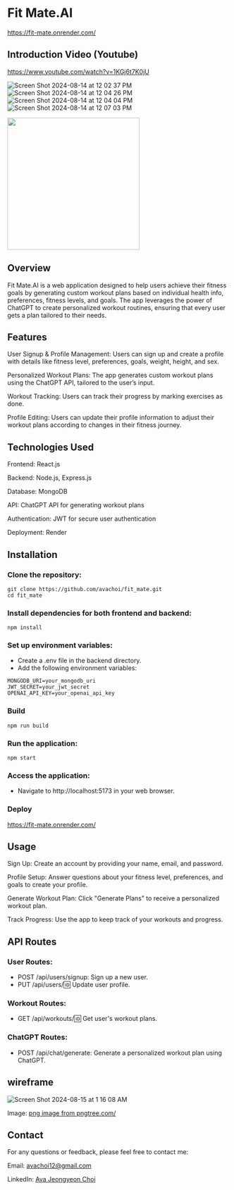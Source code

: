 # Fit Mate.AI
https://fit-mate.onrender.com/

## Introduction Video (Youtube)
https://www.youtube.com/watch?v=1KGj6t7K0jU

![Screen Shot 2024-08-14 at 12 02 37 PM](https://github.com/user-attachments/assets/4be733f2-bdd1-4f09-9bd8-d9b98cc201bc)
![Screen Shot 2024-08-14 at 12 04 26 PM](https://github.com/user-attachments/assets/665afa2d-3bf7-469c-96ca-6ef20e6f56de)
![Screen Shot 2024-08-14 at 12 04 04 PM](https://github.com/user-attachments/assets/26509c42-56b3-4448-b7b4-16b9d852e56a)
![Screen Shot 2024-08-14 at 12 07 03 PM](https://github.com/user-attachments/assets/f3170684-f252-458f-a785-e1060d27feac)

<img src="![Screen Shot 2024-08-14 at 12 07 03 PM](https://github.com/user-attachments/assets/f3170684-f252-458f-a785-e1060d27feac)" width="300" />




## Overview
Fit Mate.AI is a web application designed to help users achieve their fitness goals by generating custom workout plans based on individual health info, preferences, fitness levels, and goals. The app leverages the power of ChatGPT to create personalized workout routines, ensuring that every user gets a plan tailored to their needs.

## Features
User Signup & Profile Management: Users can sign up and create a profile with details like fitness level, preferences, goals, weight, height, and sex.

Personalized Workout Plans: The app generates custom workout plans using the ChatGPT API, tailored to the user’s input.

Workout Tracking: Users can track their progress by marking exercises as done.

Profile Editing: Users can update their profile information to adjust their workout plans according to changes in their fitness journey.



## Technologies Used
Frontend: React.js

Backend: Node.js, Express.js

Database: MongoDB

API: ChatGPT API for generating workout plans

Authentication: JWT for secure user authentication

Deployment: Render

## Installation
### Clone the repository:

```
git clone https://github.com/avachoi/fit_mate.git
cd fit_mate
```

### Install dependencies for both frontend and backend:

```
npm install
```

### Set up environment variables:

- Create a .env file in the backend directory.
- Add the following environment variables:
```
MONGODB_URI=your_mongodb_uri
JWT_SECRET=your_jwt_secret
OPENAI_API_KEY=your_openai_api_key
```

### Build 
```
npm run build
```
### Run the application:

```
npm start
```
### Access the application:

- Navigate to http://localhost:5173 in your web browser.

### Deploy
https://fit-mate.onrender.com/
  
## Usage
Sign Up: Create an account by providing your name, email, and password.

Profile Setup: Answer questions about your fitness level, preferences, and goals to create your profile.

Generate Workout Plan: Click "Generate Plans" to receive a personalized workout plan.

Track Progress: Use the app to keep track of your workouts and progress.

## API Routes
### User Routes:
- POST /api/users/signup: Sign up a new user.
- PUT /api/users/:id: Update user profile.
### Workout Routes:
- GET /api/workouts/:id: Get user's workout plans.
### ChatGPT Routes:
- POST /api/chat/generate: Generate a personalized workout plan using ChatGPT.

## wireframe
![Screen Shot 2024-08-15 at 1 16 08 AM](https://github.com/user-attachments/assets/442c0014-96d1-4702-96ad-ba5f2f77e222)



Image: <a href='https://pngtree.com/freepng/fitness-coach-original-hand-drawn-cartoon_5759419.html'>png image from pngtree.com/</a>

## Contact
For any questions or feedback, please feel free to contact me:

Email: avachoi12@gmail.com

LinkedIn: [Ava Jeongyeon Choi](https://www.linkedin.com/in/ava-jeongyeonchoi)

